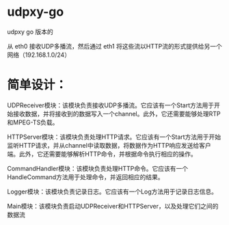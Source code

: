 # udpxy-go
udpxy go 版本的

从 eth0 接收UDP多播流，然后通过 eth1 将这些流以HTTP流的形式提供给另一个网络（192.168.1.0/24）

# 简单设计：

UDPReceiver模块：该模块负责接收UDP多播流。它应该有一个Start方法用于开始接收数据，并将接收到的数据写入一个channel。此外，它还需要能够处理RTP和MPEG-TS负载。

HTTPServer模块：该模块负责处理HTTP请求。它应该有一个Start方法用于开始监听HTTP请求，并从channel中读取数据，将数据作为HTTP响应发送给客户端。此外，它还需要能够解析HTTP命令，并根据命令执行相应的操作。

CommandHandler模块：该模块负责处理HTTP命令。它应该有一个HandleCommand方法用于处理命令，并返回相应的结果。

Logger模块：该模块负责记录日志。它应该有一个Log方法用于记录日志信息。

Main模块：该模块负责启动UDPReceiver和HTTPServer，以及处理它们之间的数据流
